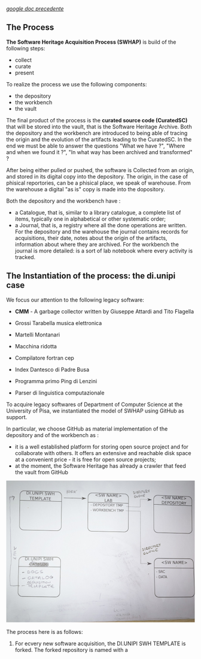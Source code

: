 *[google doc precedente](https://docs.google.com/document/d/1oHqEwyZscRNWgcktnLXohNuNWvYM2fwCsuBHtYNH9FM/edit?usp=sharing)*

## The Process 

**The Software Heritage Acquisition Process (SWHAP)** is build of the following steps:

* collect
* curate
* present

To realize the process we use the following components:

* the depository
* the workbench
* the vault

The final product of the process is the **curated source code (CuratedSC)** that will be stored into the vault, that is the Software Heritage Archive.
Both the depository and the workbench are introduced to being able of tracing the origin and the evolution of the artifacts leading to the CuratedSC.
In the end we must be able to answer the questions "What we have ?", "Where and when we found it ?", "In what way has been archived and transformed" ?  

After being either pulled or pushed, the software is Collected from an origin, and stored in its digital copy into the depository.
The origin, in the case of phisical reportories, can be a phisical place, we speak of warehouse. From the warehouse a digital "as is" copy is made into the dopository.

Both the depository and the workbench have :

* a Catalogue, that is, similar to a library catalogue, a complete list of items, typically one in alphabetical or other systematic order;
* a Journal, that is, a registry where all the done operations are written. For the depository and the warehouse the journal contains records for acquisitions, their date, notes about the origin of the artifacts, information about where they are archived. For the workbench the journal is more detailed: is a sort of lab notebook where every activity is tracked.


## The Instantiation of the process: the di.unipi case

We focus our attention to the following legacy software:

* **CMM** - A garbage collector written by Giuseppe Attardi and Tito Flagella
* Grossi Tarabella musica elettronica<!-- TODO: Titolo  -->


* Martelli Montanari
* Macchina ridotta
* Compilatore fortran cep
* Index Dantesco di Padre Busa
* Programma primo Ping di Lenzini
* Parser di linguistica computazionale


To acquire legacy softwares of Department of Computer Science at the University of Pisa, we instantiated the model of SWHAP using GitHub as support.

In particular, we choose GitHub as material implementation of the depository and of the workbench as : 

* it is a well established platform for storing open source project and for collaborate with others. It offers an extensive and reachable disk space at a convenient price - it is free for open source projects;
* at the moment, the Software Heritage has already a crawler that feed the vault from GitHub

![A test image](photo5908736485526450209.jpg)

The process here is as follows:
1. For ecvery new software acquisition, the DI.UNIPI SWH TEMPLATE is forked. 
   The forked repository is named with a 
   <!-- TODO: Finire -->